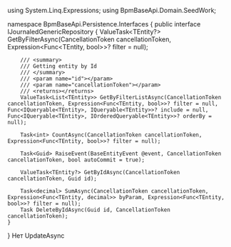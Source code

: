 using System.Linq.Expressions;
using BpmBaseApi.Domain.SeedWork;

namespace BpmBaseApi.Persistence.Interfaces
{
    public interface IJournaledGenericRepository<TEntity>
    {
        ValueTask<TEntity?> GetByFilterAsync(CancellationToken cancellationToken, Expression<Func<TEntity, bool>>? filter = null);

        /// <summary>
        /// Getting entity by Id 
        /// </summary>
        /// <param name="id"></param>
        /// <param name="cancellationToken"></param>
        /// <returns></returns>
        ValueTask<List<TEntity>> GetByFilterListAsync(CancellationToken cancellationToken, Expression<Func<TEntity, bool>>? filter = null, Func<IQueryable<TEntity>, IQueryable<TEntity>>? include = null, Func<IQueryable<TEntity>, IOrderedQueryable<TEntity>>? orderBy = null);

        Task<int> CountAsync(CancellationToken cancellationToken, Expression<Func<TEntity, bool>>? filter = null);

        Task<Guid> RaiseEvent(BaseEntityEvent @event, CancellationToken cancellationToken, bool autoCommit = true);

        ValueTask<TEntity?> GetByIdAsync(CancellationToken cancellationToken, Guid id);

        Task<decimal> SumAsync(CancellationToken cancellationToken, Expression<Func<TEntity, decimal>> byParam, Expression<Func<TEntity, bool>>? filter = null);
        Task DeleteByIdAsync(Guid id, CancellationToken cancellationToken);
    }

}
Нет UpdateAsync
